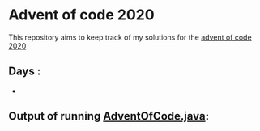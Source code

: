 # Advent of code 2020

This repository aims to keep track of my solutions for the [advent of code 2020](https://adventofcode.com/2020)

## Days :

  -

## Output of running [AdventOfCode.java](src/main/java/fr/amou/advent/of/code/AdventOfCode.java):

>